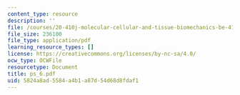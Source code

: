 ```yaml
---
content_type: resource
description: ''
file: /courses/20-410j-molecular-cellular-and-tissue-biomechanics-be-410j-spring-2003/5824a8ad5584a4b1a87d54d68d8fdaf1_ps_6.pdf
file_size: 236100
file_type: application/pdf
learning_resource_types: []
license: https://creativecommons.org/licenses/by-nc-sa/4.0/
ocw_type: OCWFile
resourcetype: Document
title: ps_6.pdf
uid: 5824a8ad-5584-a4b1-a87d-54d68d8fdaf1
---
```

